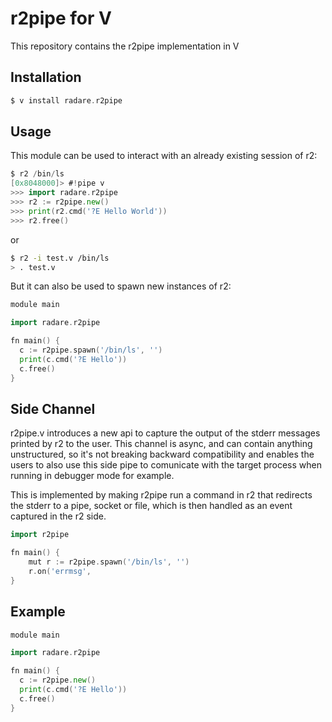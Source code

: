 # r2pipe for V

This repository contains the r2pipe implementation in V

## Installation

```go
$ v install radare.r2pipe

```

## Usage

This module can be used to interact with an already existing session of r2:

```go
$ r2 /bin/ls
[0x8048000]> #!pipe v
>>> import radare.r2pipe
>>> r2 := r2pipe.new()
>>> print(r2.cmd('?E Hello World'))
>>> r2.free()
```

or

```sh
$ r2 -i test.v /bin/ls
> . test.v
```

But it can also be used to spawn new instances of r2:

```go
module main

import radare.r2pipe

fn main() {
  c := r2pipe.spawn('/bin/ls', '')
  print(c.cmd('?E Hello'))
  c.free()
}

```

## Side Channel

r2pipe.v introduces a new api to capture the output of the stderr messages printed by r2
to the user. This channel is async, and can contain anything unstructured, so it's not
breaking backward compatibility and enables the users to also use this side pipe to
comunicate with the target process when running in debugger mode for example.

This is implemented by making r2pipe run a command in r2 that redirects the stderr to
a pipe, socket or file, which is then handled as an event captured in the r2 side.

```go
import r2pipe

fn main() {
	mut r := r2pipe.spawn('/bin/ls', '')
	r.on('errmsg', 
}
```

## Example

```go
module main

import radare.r2pipe

fn main() {
  c := r2pipe.new()
  print(c.cmd('?E Hello'))
  c.free()
}

```
